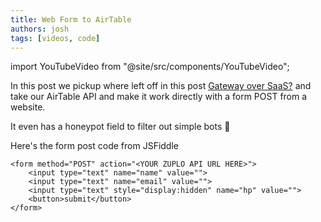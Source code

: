 ```yaml
---
title: Web Form to AirTable
authors: josh
tags: [videos, code]
---
```


import YouTubeVideo from "@site/src/components/YouTubeVideo";

<YouTubeVideo url="https://www.youtube-nocookie.com/embed/USFEI0nbEF4" />

In this post we pickup where left off in this post [Gateway over SaaS?](2022-03-24-an-api-gateway-over-saas) and take our AirTable API and make it work directly with a form POST from a website.

It even has a honeypot field to filter out simple bots 👏

Here's the form post code from JSFiddle

```
<form method="POST" action="<YOUR ZUPLO API URL HERE>">
    <input type="text" name="name" value="">
    <input type="text" name="email" value="">
    <input type="text" style="display:hidden" name="hp" value="">
    <button>submit</button>
</form>
```
